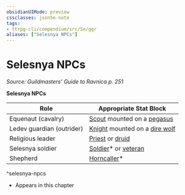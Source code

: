 ```yaml
---
obsidianUIMode: preview
cssclasses: json5e-note
tags:
- ttrpg-cli/compendium/src/5e/ggr
aliases: ["Selesnya NPCs"]
---
```

# Selesnya NPCs
*Source: Guildmasters' Guide to Ravnica p. 251* 

**Selesnya NPCs**

| Role | Appropriate Stat Block |
|------|------------------------|
| Equenaut (cavalry) | [Scout](3-Mechanics/CLI/bestiary/humanoid/scout.md) mounted on a [pegasus](3-Mechanics/CLI/bestiary/celestial/pegasus.md) |
| Ledev guardian (outrider) | [Knight](3-Mechanics/CLI/bestiary/humanoid/knight.md) mounted on a [dire wolf](3-Mechanics/CLI/bestiary/beast/dire-wolf.md) |
| Religious leader | [Priest](3-Mechanics/CLI/bestiary/humanoid/priest.md) or [druid](3-Mechanics/CLI/bestiary/humanoid/druid.md) |
| Selesnya soldier | [Soldier](3-Mechanics/CLI/bestiary/humanoid/soldier-ggr.md)* or [veteran](3-Mechanics/CLI/bestiary/humanoid/veteran.md) |
| Shepherd | [Horncaller](3-Mechanics/CLI/bestiary/humanoid/horncaller-ggr.md)* |
^selesnya-npcs

* Appears in this chapter